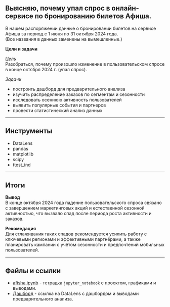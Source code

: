 ## Выясняю, почему упал спрос в онлайн-сервисе по бронированию билетов Афиша.

В нашем распоряжении данные о бронировании билетов на сервисе Афиша за период с 1 июня по 31 октября 2024 года.  
(Все названия в данных заменены на вымешленные.)

**Цели и задачи**

*Цель*  
Разобраться, почему произошло изменение в пользовательском спросе в конце октября 2024 г. (упал спрос).

*Задачи*  
- построить дашборд для предварительного анализа
- изучить распределение заказов по сегментам и сезонности
- исследовать осеннюю активность пользователей
- выявить популярные события и партнеров
- провести статистический анализ данных

---
## Инструменты
- DataLens
- pandas
- matplotlib
- scipy
- ttest_ind

---
## Итоги
**Вывод**  
В конце октября 2024 года падение пользовательского спроса связано с завершением маркетинговых акций и естественной сезонной активностью, 
что вызвало спад после периода роста активности и заказов. 

**Рекомедация**  
Для сглаживания таких спадов рекомендуется усилить работу с ключевыми регионами и эффективными партнёрами, 
а также планировать кампании с учётом сезонности и предпочтений мобильных пользователей.

---
## Файлы и ссылки
- [afisha.ipynb](https://github.com/Zaytsev-V/data-analytics-portfolio/blob/main/PRACTICUM/Ticket_service_Afisha/afisha.ipynb) - тетрадка `jupyter_notebook` с проектом, графиками и выводами.
- <a href="https://datalens.yandex/y0hrrc5shvauj" target="_blank">Дашборд</a> - ссылка на DataLens с дашбордом и выводами предварительного анализа.
